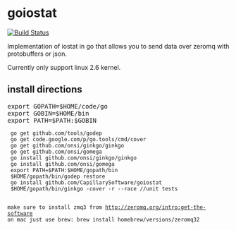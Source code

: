 goiostat
========
[![Build Status](https://travis-ci.org/CapillarySoftware/goiostat.png)](https://travis-ci.org/CapillarySoftware/goiostat)

Implementation of iostat in go that allows you to send data over zeromq with protobuffers or json.

Currently only support linux 2.6 kernel.

<h2>install directions</h2>
<pre>
export GOPATH=$HOME/code/go
export GOBIN=$HOME/bin
export PATH=$PATH:$GOBIN
<code>
 go get github.com/tools/godep
 go get code.google.com/p/go.tools/cmd/cover
 go get github.com/onsi/ginkgo/ginkgo
 go get github.com/onsi/gomega
 go install github.com/onsi/ginkgo/ginkgo
 go install github.com/onsi/gomega
 export PATH=$PATH:$HOME/gopath/bin
 $HOME/gopath/bin/godep restore
 go install github.com/CapillarySoftware/goiostat
 $HOME/gopath/bin/ginkgo -cover -r --race //unit tests

make sure to install zmq3 from http://zeromq.org/intro:get-the-software
on mac just use brew:
brew install homebrew/versions/zeromq32
</code></pre>
